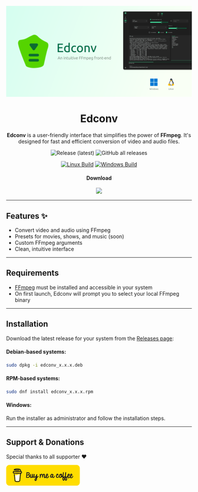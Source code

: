 ![Application Preview](assets/edconv-banner.webp)

<div align="center">
  <h1>Edconv</h1>

**Edconv** is a user-friendly interface that simplifies the power of **FFmpeg**. It's designed for fast and efficient conversion of video and audio files.

![Release (latest)](https://img.shields.io/github/v/release/edneyosf/Edconv)
![GitHub all releases](https://img.shields.io/github/downloads/edneyosf/Edconv/total)

[![Linux Build](https://github.com/edneyosf/Edconv/actions/workflows/linux-build.yml/badge.svg)](https://github.com/edneyosf/Edconv/actions/workflows/linux-build.yml)
[![Windows Build](https://github.com/edneyosf/Edconv/actions/workflows/windows-build.yml/badge.svg)](https://github.com/edneyosf/Edconv/actions/workflows/windows-build.yml)

<h4>Download</h4> 
<a href="https://github.com/edneyosf/Edconv/releases">
  <img src="https://raw.githubusercontent.com/NeoApplications/Neo-Backup/034b226cea5c1b30eb4f6a6f313e4dadcbb0ece4/badge_github.png" height="80">
</a>
</div>

---

## Features ✨

- Convert video and audio using FFmpeg
- Presets for movies, shows, and music (soon)
- Custom FFmpeg arguments
- Clean, intuitive interface

---

## Requirements

- [FFmpeg](https://ffmpeg.org/download.html) must be installed and accessible in your system
- On first launch, Edconv will prompt you to select your local FFmpeg binary

---

## Installation

Download the latest release for your system from the [Releases page](https://github.com/edneyosf/edconv/releases):

#### Debian-based systems:  
```bash
sudo dpkg -i edconv_x.x.x.deb
```

#### RPM-based systems:
```bash
sudo dnf install edconv_x.x.x.rpm
```

#### Windows:  

Run the installer as administrator and follow the installation steps.

---

## Support & Donations

Special thanks to all supporter ❤️

<a href="https://buymeacoffee.com/edneyosf">
  <img src="assets/bmc-button.svg" width="200">
</a>

